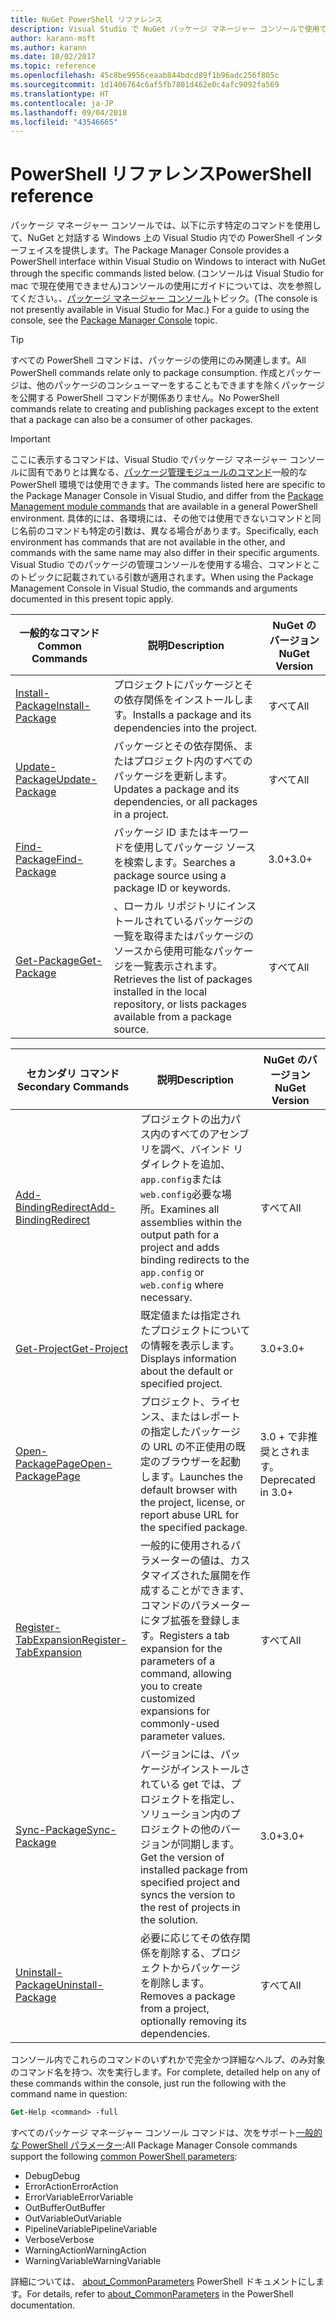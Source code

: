 ```yaml
---
title: NuGet PowerShell リファレンス
description: Visual Studio で NuGet パッケージ マネージャー コンソールで使用できる PowerShell コマンドの完全なリファレンスです。
author: karann-msft
ms.author: karann
ms.date: 10/02/2017
ms.topic: reference
ms.openlocfilehash: 45c8be9956ceaab844bdcd89f1b96adc256f805c
ms.sourcegitcommit: 1d1406764c6af5fb7801d462e0c4afc9092fa569
ms.translationtype: HT
ms.contentlocale: ja-JP
ms.lasthandoff: 09/04/2018
ms.locfileid: "43546665"
---
```

# <a name="powershell-reference"></a><span data-ttu-id="95142-103">PowerShell リファレンス</span><span class="sxs-lookup"><span data-stu-id="95142-103">PowerShell reference</span></span>

<span data-ttu-id="95142-104">パッケージ マネージャー コンソールでは、以下に示す特定のコマンドを使用して、NuGet と対話する Windows 上の Visual Studio 内での PowerShell インターフェイスを提供します。</span><span class="sxs-lookup"><span data-stu-id="95142-104">The Package Manager Console provides a PowerShell interface within Visual Studio on Windows to interact with NuGet through the specific commands listed below.</span></span> <span data-ttu-id="95142-105">(コンソールは Visual Studio for mac で現在使用できません)コンソールの使用にガイドについては、次を参照してください。、[パッケージ マネージャー コンソール](../tools/package-manager-console.md)トピック。</span><span class="sxs-lookup"><span data-stu-id="95142-105">(The console is not presently available in Visual Studio for Mac.) For a guide to using the console, see the [Package Manager Console](../tools/package-manager-console.md) topic.</span></span>

> [!Tip]
> <span data-ttu-id="95142-106">すべての PowerShell コマンドは、パッケージの使用にのみ関連します。</span><span class="sxs-lookup"><span data-stu-id="95142-106">All PowerShell commands relate only to package consumption.</span></span> <span data-ttu-id="95142-107">作成とパッケージは、他のパッケージのコンシューマーをすることもできますを除くパッケージを公開する PowerShell コマンドが関係ありません。</span><span class="sxs-lookup"><span data-stu-id="95142-107">No PowerShell commands relate to creating and publishing packages except to the extent that a package can also be a consumer of other packages.</span></span>

> [!Important]
> <span data-ttu-id="95142-108">ここに表示するコマンドは、Visual Studio でパッケージ マネージャー コンソールに固有でありとは異なる、[パッケージ管理モジュールのコマンド](/powershell/module/packagemanagement/?view=powershell-6)一般的な PowerShell 環境では使用できます。</span><span class="sxs-lookup"><span data-stu-id="95142-108">The commands listed here are specific to the Package Manager Console in Visual Studio, and differ from the [Package Management module commands](/powershell/module/packagemanagement/?view=powershell-6) that are available in a general PowerShell environment.</span></span> <span data-ttu-id="95142-109">具体的には、各環境には、その他では使用できないコマンドと同じ名前のコマンドも特定の引数は、異なる場合があります。</span><span class="sxs-lookup"><span data-stu-id="95142-109">Specifically, each environment has commands that are not available in the other, and commands with the same name may also differ in their specific arguments.</span></span> <span data-ttu-id="95142-110">Visual Studio でのパッケージの管理コンソールを使用する場合、コマンドとこのトピックに記載されている引数が適用されます。</span><span class="sxs-lookup"><span data-stu-id="95142-110">When using the Package Management Console in Visual Studio, the commands and arguments documented in this present topic apply.</span></span>

| <span data-ttu-id="95142-111">一般的なコマンド</span><span class="sxs-lookup"><span data-stu-id="95142-111">Common Commands</span></span> | <span data-ttu-id="95142-112">説明</span><span class="sxs-lookup"><span data-stu-id="95142-112">Description</span></span> | <span data-ttu-id="95142-113">NuGet のバージョン</span><span class="sxs-lookup"><span data-stu-id="95142-113">NuGet Version</span></span> |
| --- | --- | --- |
| [<span data-ttu-id="95142-114">Install-Package</span><span class="sxs-lookup"><span data-stu-id="95142-114">Install-Package</span></span>](ps-ref-install-package.md) | <span data-ttu-id="95142-115">プロジェクトにパッケージとその依存関係をインストールします。</span><span class="sxs-lookup"><span data-stu-id="95142-115">Installs a package and its dependencies into the project.</span></span> | <span data-ttu-id="95142-116">すべて</span><span class="sxs-lookup"><span data-stu-id="95142-116">All</span></span> |
| [<span data-ttu-id="95142-117">Update-Package</span><span class="sxs-lookup"><span data-stu-id="95142-117">Update-Package</span></span>](ps-ref-update-package.md) | <span data-ttu-id="95142-118">パッケージとその依存関係、またはプロジェクト内のすべてのパッケージを更新します。</span><span class="sxs-lookup"><span data-stu-id="95142-118">Updates a package and its dependencies, or all packages in a project.</span></span> | <span data-ttu-id="95142-119">すべて</span><span class="sxs-lookup"><span data-stu-id="95142-119">All</span></span> |
| [<span data-ttu-id="95142-120">Find-Package</span><span class="sxs-lookup"><span data-stu-id="95142-120">Find-Package</span></span>](ps-ref-find-package.md) | <span data-ttu-id="95142-121">パッケージ ID またはキーワードを使用してパッケージ ソースを検索します。</span><span class="sxs-lookup"><span data-stu-id="95142-121">Searches a package source using a package ID or keywords.</span></span> | <span data-ttu-id="95142-122">3.0+</span><span class="sxs-lookup"><span data-stu-id="95142-122">3.0+</span></span> |
| [<span data-ttu-id="95142-123">Get-Package</span><span class="sxs-lookup"><span data-stu-id="95142-123">Get-Package</span></span>](ps-ref-get-package.md) | <span data-ttu-id="95142-124">、ローカル リポジトリにインストールされているパッケージの一覧を取得またはパッケージのソースから使用可能なパッケージを一覧表示されます。</span><span class="sxs-lookup"><span data-stu-id="95142-124">Retrieves the list of packages installed in the local repository, or lists packages available from a package source.</span></span> | <span data-ttu-id="95142-125">すべて</span><span class="sxs-lookup"><span data-stu-id="95142-125">All</span></span> |

| <span data-ttu-id="95142-126">セカンダリ コマンド</span><span class="sxs-lookup"><span data-stu-id="95142-126">Secondary Commands</span></span> | <span data-ttu-id="95142-127">説明</span><span class="sxs-lookup"><span data-stu-id="95142-127">Description</span></span> | <span data-ttu-id="95142-128">NuGet のバージョン</span><span class="sxs-lookup"><span data-stu-id="95142-128">NuGet Version</span></span> |
| --- | --- | --- |
| [<span data-ttu-id="95142-129">Add-BindingRedirect</span><span class="sxs-lookup"><span data-stu-id="95142-129">Add-BindingRedirect</span></span>](ps-ref-add-bindingredirect.md) | <span data-ttu-id="95142-130">プロジェクトの出力パス内のすべてのアセンブリを調べ、バインド リダイレクトを追加、`app.config`または`web.config`必要な場所。</span><span class="sxs-lookup"><span data-stu-id="95142-130">Examines all assemblies within the output path for a project and adds binding redirects to the `app.config` or `web.config` where necessary.</span></span> | <span data-ttu-id="95142-131">すべて</span><span class="sxs-lookup"><span data-stu-id="95142-131">All</span></span> |
| [<span data-ttu-id="95142-132">Get-Project</span><span class="sxs-lookup"><span data-stu-id="95142-132">Get-Project</span></span>](ps-ref-get-project.md) | <span data-ttu-id="95142-133">既定値または指定されたプロジェクトについての情報を表示します。</span><span class="sxs-lookup"><span data-stu-id="95142-133">Displays information about the default or specified project.</span></span> | <span data-ttu-id="95142-134">3.0+</span><span class="sxs-lookup"><span data-stu-id="95142-134">3.0+</span></span> |
| [<span data-ttu-id="95142-135">Open-PackagePage</span><span class="sxs-lookup"><span data-stu-id="95142-135">Open-PackagePage</span></span>](ps-ref-open-packagepage.md) | <span data-ttu-id="95142-136">プロジェクト、ライセンス、またはレポートの指定したパッケージの URL の不正使用の既定のブラウザーを起動します。</span><span class="sxs-lookup"><span data-stu-id="95142-136">Launches the default browser with the project, license, or report abuse URL for the specified package.</span></span> | <span data-ttu-id="95142-137">3\.0 + で非推奨とされます。</span><span class="sxs-lookup"><span data-stu-id="95142-137">Deprecated in 3.0+</span></span> |
| [<span data-ttu-id="95142-138">Register-TabExpansion</span><span class="sxs-lookup"><span data-stu-id="95142-138">Register-TabExpansion</span></span>](ps-ref-register-tabexpansion.md) | <span data-ttu-id="95142-139">一般的に使用されるパラメーターの値は、カスタマイズされた展開を作成することができます、コマンドのパラメーターにタブ拡張を登録します。</span><span class="sxs-lookup"><span data-stu-id="95142-139">Registers a tab expansion for the parameters of a command, allowing you to create customized expansions for commonly-used parameter values.</span></span> | <span data-ttu-id="95142-140">すべて</span><span class="sxs-lookup"><span data-stu-id="95142-140">All</span></span> |
| [<span data-ttu-id="95142-141">Sync-Package</span><span class="sxs-lookup"><span data-stu-id="95142-141">Sync-Package</span></span>](ps-ref-sync-package.md) | <span data-ttu-id="95142-142">バージョンには、パッケージがインストールされている get では、プロジェクトを指定し、ソリューション内のプロジェクトの他のバージョンが同期します。</span><span class="sxs-lookup"><span data-stu-id="95142-142">Get the version of installed package from specified project and syncs the version to the rest of projects in the solution.</span></span> | <span data-ttu-id="95142-143">3.0+</span><span class="sxs-lookup"><span data-stu-id="95142-143">3.0+</span></span> |
| [<span data-ttu-id="95142-144">Uninstall-Package</span><span class="sxs-lookup"><span data-stu-id="95142-144">Uninstall-Package</span></span>](ps-ref-uninstall-package.md) | <span data-ttu-id="95142-145">必要に応じてその依存関係を削除する、プロジェクトからパッケージを削除します。</span><span class="sxs-lookup"><span data-stu-id="95142-145">Removes a package from a project, optionally removing its dependencies.</span></span> | <span data-ttu-id="95142-146">すべて</span><span class="sxs-lookup"><span data-stu-id="95142-146">All</span></span> |

<span data-ttu-id="95142-147">コンソール内でこれらのコマンドのいずれかで完全かつ詳細なヘルプ、のみ対象のコマンド名を持つ、次を実行します。</span><span class="sxs-lookup"><span data-stu-id="95142-147">For complete, detailed help on any of these commands within the console, just run the following with the command name in question:</span></span>

```ps
Get-Help <command> -full
```

<span data-ttu-id="95142-148">すべてのパッケージ マネージャー コンソール コマンドは、次をサポート[一般的な PowerShell パラメーター](http://go.microsoft.com/fwlink/?LinkID=113216):</span><span class="sxs-lookup"><span data-stu-id="95142-148">All Package Manager Console commands support the following [common PowerShell parameters](http://go.microsoft.com/fwlink/?LinkID=113216):</span></span>

- <span data-ttu-id="95142-149">Debug</span><span class="sxs-lookup"><span data-stu-id="95142-149">Debug</span></span>
- <span data-ttu-id="95142-150">ErrorAction</span><span class="sxs-lookup"><span data-stu-id="95142-150">ErrorAction</span></span>
- <span data-ttu-id="95142-151">ErrorVariable</span><span class="sxs-lookup"><span data-stu-id="95142-151">ErrorVariable</span></span>
- <span data-ttu-id="95142-152">OutBuffer</span><span class="sxs-lookup"><span data-stu-id="95142-152">OutBuffer</span></span>
- <span data-ttu-id="95142-153">OutVariable</span><span class="sxs-lookup"><span data-stu-id="95142-153">OutVariable</span></span>
- <span data-ttu-id="95142-154">PipelineVariable</span><span class="sxs-lookup"><span data-stu-id="95142-154">PipelineVariable</span></span>
- <span data-ttu-id="95142-155">Verbose</span><span class="sxs-lookup"><span data-stu-id="95142-155">Verbose</span></span>
- <span data-ttu-id="95142-156">WarningAction</span><span class="sxs-lookup"><span data-stu-id="95142-156">WarningAction</span></span>
- <span data-ttu-id="95142-157">WarningVariable</span><span class="sxs-lookup"><span data-stu-id="95142-157">WarningVariable</span></span>

<span data-ttu-id="95142-158">詳細については、 [about_CommonParameters](http://go.microsoft.com/fwlink/?LinkID=113216) PowerShell ドキュメントにします。</span><span class="sxs-lookup"><span data-stu-id="95142-158">For details, refer to [about_CommonParameters](http://go.microsoft.com/fwlink/?LinkID=113216) in the PowerShell documentation.</span></span>
